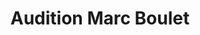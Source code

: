 ---
title: "Audition Marc Boulet"
url: /draveil/audition-marc-boulet/
shop: les appareils auditifs
---